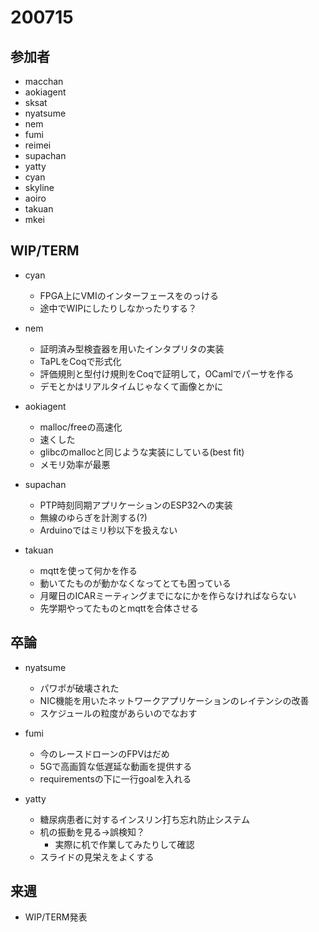 # 200715

## 参加者
- macchan
- aokiagent
- sksat
- nyatsume
- nem
- fumi
- reimei
- supachan
- yatty
- cyan
- skyline
- aoiro
- takuan
- mkei

## WIP/TERM
- cyan
  - FPGA上にVMIのインターフェースをのっける
  - 途中でWIPにしたりしなかったりする？
- nem
  - 証明済み型検査器を用いたインタプリタの実装
  - TaPLをCoqで形式化
  - 評価規則と型付け規則をCoqで証明して，OCamlでパーサを作る
  - デモとかはリアルタイムじゃなくて画像とかに

- aokiagent
  - malloc/freeの高速化
  - 速くした
  - glibcのmallocと同じような実装にしている(best fit)
  - メモリ効率が最悪
  
- supachan
  - PTP時刻同期アプリケーションのESP32への実装
  - 無線のゆらぎを計測する(?)
  - Arduinoではミリ秒以下を扱えない

- takuan
  - mqttを使って何かを作る
  - 動いてたものが動かなくなってとても困っている
  - 月曜日のICARミーティングまでになにかを作らなければならない
  - 先学期やってたものとmqttを合体させる
  
## 卒論
- nyatsume
  - パワポが破壊された
  - NIC機能を用いたネットワークアプリケーションのレイテンシの改善
  - スケジュールの粒度があらいのでなおす
  
- fumi
  - 今のレースドローンのFPVはだめ
  - 5Gで高画質な低遅延な動画を提供する
  - requirementsの下に一行goalを入れる

- yatty
  - 糖尿病患者に対するインスリン打ち忘れ防止システム
  - 机の振動を見る→誤検知？
    - 実際に机で作業してみたりして確認
  - スライドの見栄えをよくする

## 来週
- WIP/TERM発表
